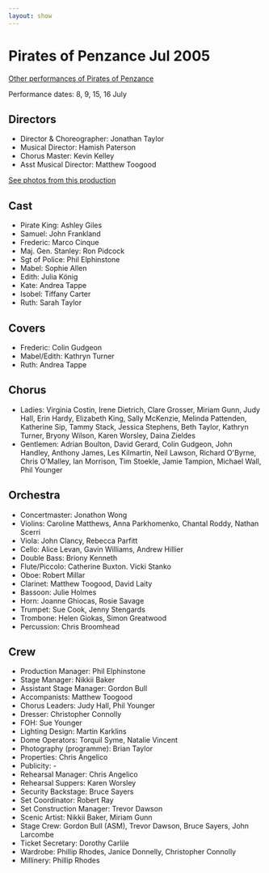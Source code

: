 ```yaml
---
layout: show
---
```

# Pirates of Penzance Jul 2005

[Other performances of Pirates of Penzance](../pirates.html)

Performance dates: 8, 9, 15, 16 July

## Directors

* Director & Choreographer: Jonathan Taylor
* Musical Director: Hamish Paterson
* Chorus Master: Kevin Kelley
* Asst Musical Director: Matthew Toogood

[See photos from this production](2pirates_photos.html)

## Cast
* Pirate King: Ashley Giles
* Samuel: John Frankland
* Frederic: Marco Cinque
* Maj. Gen. Stanley: Ron Pidcock
* Sgt of Police: Phil Elphinstone
* Mabel: Sophie Allen
* Edith: Julia König
* Kate: Andrea Tappe
* Isobel: Tiffany Carter
* Ruth: Sarah Taylor

## Covers
* Frederic: Colin Gudgeon
* Mabel/Edith: Kathryn Turner
* Ruth: Andrea Tappe

## Chorus
* Ladies: Virginia Costin, Irene Dietrich, Clare Grosser, Miriam Gunn, Judy Hall, Erin Hardy, Elizabeth King, Sally McKenzie, Melinda Pattenden, Katherine Sip, Tammy Stack, Jessica Stephens, Beth Taylor, Kathryn Turner, Bryony Wilson, Karen Worsley, Daina Zieldes
* Gentlemen: Adrian Boulton, David Gerard, Colin Gudgeon, John Handley, Anthony James, Les Kilmartin, Neil Lawson, Richard O'Byrne, Chris O'Malley, Ian Morrison, Tim Stoekle, Jamie Tampion, Michael Wall, Phil Younger

## Orchestra
* Concertmaster: Jonathon Wong
* Violins: Caroline Matthews, Anna Parkhomenko, Chantal Roddy, Nathan Scerri
* Viola: John Clancy, Rebecca Parfitt
* Cello: Alice Levan, Gavin Williams, Andrew Hillier
* Double Bass: Briony Kenneth
* Flute/Piccolo: Catherine Buxton.  Vicki Stanko
* Oboe: Robert Millar
* Clarinet: Matthew Toogood, David Laity
* Bassoon: Julie Holmes
* Horn: Joanne Ghiocas, Rosie Savage
* Trumpet: Sue Cook, Jenny Stengards
* Trombone: Helen Giokas, Simon Greatwood
* Percussion: Chris Broomhead

## Crew
* Production Manager: Phil Elphinstone
* Stage Manager: Nikkii Baker
* Assistant Stage Manager: Gordon Bull
* Accompanists: Matthew Toogood
* Chorus Leaders: Judy Hall, Phil Younger
* Dresser: Christopher Connolly
* FOH: Sue Younger
* Lighting Design: Martin Karklins
* Dome Operators: Torquil Syme, Natalie Vincent
* Photography (programme): Brian Taylor
* Properties: Chris Angelico
* Publicity: -
* Rehearsal Manager: Chris Angelico
* Rehearsal Suppers: Karen Worsley
* Security Backstage: Bruce Sayers
* Set Coordinator: Robert Ray
* Set Construction Manager: Trevor Dawson
* Scenic Artist: Nikkii Baker, Miriam Gunn
* Stage Crew: Gordon Bull (ASM), Trevor Dawson, Bruce Sayers, John Larcombe
* Ticket Secretary: Dorothy Carlile
* Wardrobe: Phillip Rhodes, Janice Donnelly, Christopher Connolly
* Millinery: Phillip Rhodes
